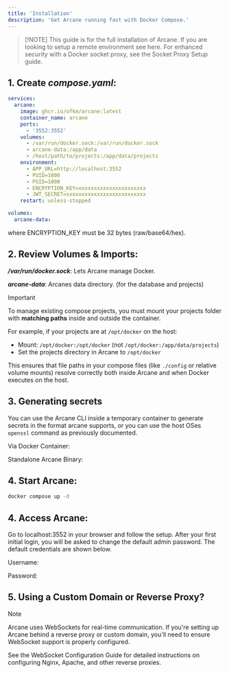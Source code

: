 ```yaml
---
title: 'Installation'
description: 'Get Arcane running fast with Docker Compose.'
---
```


<script lang="ts">
import SetupCode from '$lib/components/setup-code.svelte';
import { Snippet } from '$lib/components/ui/snippet/index.js';
import { Link } from '$lib/components/ui/link/index.js';
</script>

> [!NOTE] This guide is for the full installation of Arcane.
> If you are looking to setup a remote environment see <Link href="/docs/features/environments">here</Link>. For enhanced security with a Docker socket proxy, see the <Link href="/docs/setup/socket-proxy">Socket Proxy Setup</Link> guide.

## 1. Create **_compose.yaml_**:

```yaml
services:
  arcane:
    image: ghcr.io/ofkm/arcane:latest
    container_name: arcane
    ports:
      - '3552:3552'
    volumes:
      - /var/run/docker.sock:/var/run/docker.sock
      - arcane-data:/app/data
      - /host/path/to/projects:/app/data/projects
    environment:
      - APP_URL=http://localhost:3552
      - PUID=1000
      - PGID=1000
      - ENCRYPTION_KEY=xxxxxxxxxxxxxxxxxxxxxx
      - JWT_SECRET=xxxxxxxxxxxxxxxxxxxxxxxxxx
    restart: unless-stopped

volumes:
  arcane-data:
```

where ENCRYPTION_KEY must be 32 bytes (raw/base64/hex).

## 2. Review Volumes & Imports:

**_/var/run/docker.sock_**: Lets Arcane manage Docker.

**_arcane-data_**: Arcanes data directory. (for the database and projects)

> [!IMPORTANT]
> To manage existing compose projects, you must mount your projects folder with **matching paths** inside and outside the container.
>
> For example, if your projects are at `/opt/docker` on the host:
> - Mount: `/opt/docker:/opt/docker` (not `/opt/docker:/app/data/projects`)
> - Set the projects directory in Arcane to `/opt/docker`
>
> This ensures that file paths in your compose files (like `./config` or relative volume mounts) resolve correctly both inside Arcane and when Docker executes on the host.

## 3. Generating secrets

You can use the Arcane CLI inside a temporary container to generate secrets in the format arcane supports, or you can use the host OSes `openssl` command as previously documented.

Via Docker Container:

<Snippet text="docker run --rm ghcr.io/ofkm/arcane:latest /app/arcane generate secret" class="mt-2" />

Standalone Arcane Binary:

<Snippet text="arcane generate secret" class="mt-2" />

## 4. Start Arcane:

```bash
docker compose up -d
```





## 4. Access Arcane:

Go to <Link href="http://localhost:3552">localhost:3552</Link> in your browser and follow the setup. After your first initial login, you will be asked to change the default admin password. The default credentials are shown below.

Username:
<Snippet text="arcane" class="mt-2 max-w-[300px]" />

Password:
<Snippet text="arcane-admin" class="mt-2 max-w-[300px]" />

## 5. Using a Custom Domain or Reverse Proxy?

> [!NOTE]
> Arcane uses WebSockets for real-time communication. If you're setting up Arcane behind a reverse proxy or custom domain, you'll need to ensure WebSocket support is properly configured.
>
> See the <Link href="/docs/configuration/websockets-reverse-proxies">WebSocket Configuration Guide</Link> for detailed instructions on configuring Nginx, Apache, and other reverse proxies.
